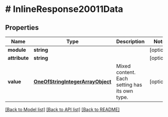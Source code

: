 # # InlineResponse20011Data

## Properties

Name | Type | Description | Notes
------------ | ------------- | ------------- | -------------
**module** | **string** |  | [optional]
**attribute** | **string** |  | [optional]
**value** | [**OneOfStringIntegerArrayObject**](OneOfStringIntegerArrayObject.md) | Mixed content. Each setting has its own type. | [optional]

[[Back to Model list]](../../README.md#models) [[Back to API list]](../../README.md#endpoints) [[Back to README]](../../README.md)
